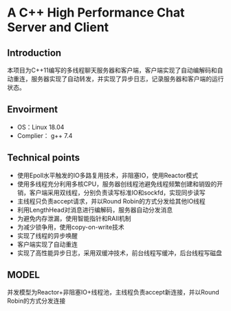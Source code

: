# A C++ High Performance Chat Server and Client

## Introduction
本项目为C++11编写的多线程聊天服务器和客户端，客户端实现了自动编解码和自动重连，服务器实现了自动转发，并实现了异步日志，记录服务器和客户端的运行状态。

## Envoirment
* OS：Linux 18.04 	
* Complier： g++ 7.4

## Technical points
* 使用Epoll水平触发的IO多路复用技术，非阻塞IO，使用Reactor模式
* 使用多线程充分利用多核CPU，服务器创线程池避免线程频繁创建和销毁的开销，客户端采用双线程，分别负责读写标准IO和sockfd，实现同步读写
* 主线程只负责accept请求，并以Round Robin的方式分发给其他IO线程
* 利用LengthHead对消息进行编解码，服务器自动分发消息
* 为避免内存泄漏，使用智能指针和RAII机制
* 为减少锁争用，使用copy-on-write技术
* 实现了线程的异步唤醒
* 客户端实现了自动重连
* 实现了高性能异步日志，采用双缓冲技术，前台线程写缓冲，后台线程写磁盘

## MODEL
并发模型为Reactor+非阻塞IO+线程池，主线程负责accept新连接，并以Round Robin的方式分发连接
